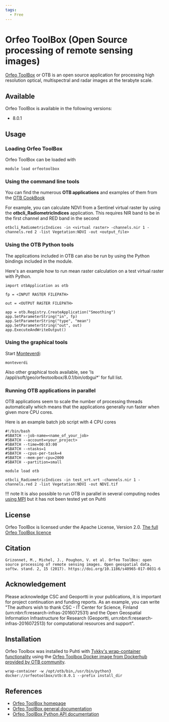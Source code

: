 ```yaml
---
tags:
  - Free
---
```


# Orfeo ToolBox (Open Source processing of remote sensing images) 

[Orfeo ToolBox](https://www.orfeo-toolbox.org/) or OTB is an open source application for processing high resolution optical, multispectral and radar images at the terabyte scale.

## Available

Orfeo ToolBox is available in the following versions:

* 8.0.1

## Usage

### Loading Orfeo ToolBox

Orfeo ToolBox can be loaded with

`module load orfeotoolbox`

### Using the command line tools

You can find the numerous **OTB applications** and examples of them from the [OTB CookBook](https://www.orfeo-toolbox.org/CookBook/Applications.html)

For example, you can calculate NDVI from a Sentinel virtual raster by using the **otbcli_RadiometricIndices** application. This requires NIR band to be in the first channel and RED band in the second

`otbcli_RadiometricIndices -in <virtual raster> -channels.nir 1 -channels.red 2 -list Vegetation:NDVI -out <output_file>`

### Using the OTB Python tools

The applications included in OTB can also be run by using the Python bindings included in the module.

Here's an example how to run mean raster calculation on a test virtual raster with Python.

```
import otbApplication as otb

fp = <INPUT RASTER FILEPATH>

out = <OUTPUT RASTER FILEPATH>

app = otb.Registry.CreateApplication("Smoothing")
app.SetParameterString("in", fp)
app.SetParameterString("type", "mean")
app.SetParameterString("out", out)
app.ExecuteAndWriteOutput()
```

### Using the graphical tools

Start [Monteverdi](https://www.orfeo-toolbox.org/CookBook/Monteverdi.html):
```
monteverdi
```
Also other graphical tools available, see 'ls /appl/soft/geo/orfeotoolbox/8.0.1/bin/otbgui*' for full list. 

### Running OTB applications in parallel 

OTB applications seem to scale the number of processing threads automatically which means that the applications generally run faster when given more CPU cores. 

Here is an example batch job script with 4 CPU cores

```
#!/bin/bash
#SBATCH --job-name=<name_of_your_job>
#SBATCH --account=<your_project>
#SBATCH --time=00:03:00
#SBATCH --ntasks=1
#SBATCH --cpus-per-task=4
#SBATCH --mem-per-cpu=2000
#SBATCH --partition=small

module load otb

otbcli_RadiometricIndices -in test_vrt.vrt -channels.nir 1 -channels.red 2 -list Vegetation:NDVI -out NDVI.tif
```

!!! note
    It is also possible to run OTB in parallel in several computing nodes [using MPI](https://www.orfeo-toolbox.org/CookBook/CliInterface.html#parallel-execution-with-mpi) but it has not been tested yet on Puhti

## License 

Orfeo ToolBox is licensed under the Apache License, Version 2.0. [The full Orfeo ToolBox licence](https://github.com/orfeotoolbox/OTB/tree/develop/Copyright)

## Citation

`Grizonnet, M., Michel, J., Poughon, V. et al. Orfeo ToolBox: open source processing of remote sensing images. Open geospatial data, softw. stand. 2, 15 (2017). https://doi.org/10.1186/s40965-017-0031-6`



## Acknowledgement

Please acknowledge CSC and Geoportti in your publications, it is important for project continuation and funding reports.
As an example, you can write "The authors wish to thank CSC - IT Center for Science, Finland (urn:nbn:fi:research-infras-2016072531) and the Open Geospatial Information Infrastructure for Research (Geoportti, urn:nbn:fi:research-infras-2016072513) for computational resources and support".


## Installation

Orfeo Toolbox was installed to Puhti with [Tykky's wrap-container functionality](../computing/containers/tykky.md#container-based-installations) using the [Orfeo Toolbox Docker image from Dockerhub provided by OTB community](https://hub.docker.com/r/orfeotoolbox/otb). 

`wrap-container -w /opt/otb/bin,/usr/bin/python3 docker://orfeotoolbox/otb:8.0.1 --prefix install_dir`


## References

* [Orfeo ToolBox homepage](https://www.orfeo-toolbox.org/)
* [Orfeo ToolBox general documentation](https://www.orfeo-toolbox.org/CookBook/)
* [Orfeo ToolBox Python API documentation](https://www.orfeo-toolbox.org/PythonDoc/)

